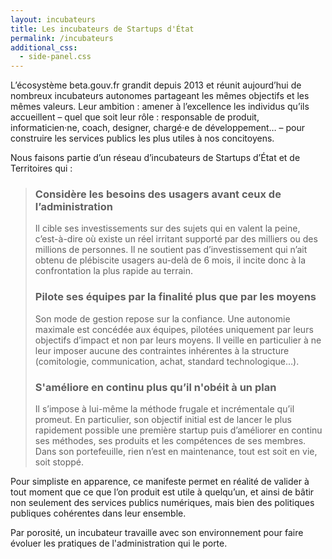 ```yaml
---
layout: incubateurs
title: Les incubateurs de Startups d'État
permalink: /incubateurs
additional_css:
  - side-panel.css
---
```

L’écosystème beta.gouv.fr grandit depuis 2013 et réunit aujourd’hui de nombreux incubateurs autonomes partageant les mêmes objectifs et les mêmes valeurs. Leur ambition : amener à l’excellence les individus qu’ils accueillent – quel que soit leur rôle : responsable de produit, informaticien·ne, coach, designer, chargé·e de développement… – pour construire les services publics les plus utiles à nos concitoyens.

Nous faisons partie d’un réseau d’incubateurs de Startups d’État et de Territoires qui :

> ### Considère les **besoins des usagers** avant ceux de l’**administration**
> Il cible ses investissements sur des sujets qui en valent la peine, c’est-à-dire où existe un réel irritant supporté par des milliers ou des millions de personnes. Il ne soutient pas d’investissement qui n’ait obtenu de plébiscite usagers au-delà de 6 mois, il incite donc à la confrontation la plus rapide au terrain.
>
> ### Pilote ses équipes **par la finalité** plus que **par les moyens**
> Son mode de gestion repose sur la confiance. Une autonomie maximale est concédée aux équipes, pilotées uniquement par leurs objectifs d’impact et non par leurs moyens. Il veille en particulier à ne leur imposer aucune des contraintes inhérentes à la structure (comitologie, communication, achat, standard technologique…).
>
> ### **S'améliore en continu** plus qu’il n'**obéit à un plan**
> Il s’impose à lui-même la méthode frugale et incrémentale qu’il promeut. En particulier, son objectif initial est de lancer le plus rapidement possible une première startup puis d’améliorer en continu ses méthodes, ses produits et les compétences de ses membres. Dans son portefeuille, rien n’est en maintenance, tout est soit en vie, soit stoppé.

Pour simpliste en apparence, ce manifeste permet en réalité de valider à tout moment que ce que l’on produit est utile à quelqu’un, et ainsi de bâtir non seulement des services publics numériques, mais bien des politiques publiques cohérentes dans leur ensemble.

Par porosité, un incubateur travaille avec son environnement pour faire évoluer les pratiques de l'administration qui le porte.
